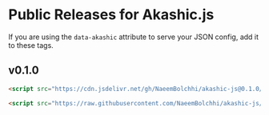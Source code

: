 # Public Releases for Akashic.js
If you are using the `data-akashic` attribute to serve your JSON config, add it to these tags.

## v0.1.0

```html
<script src="https://cdn.jsdelivr.net/gh/NaeemBolchhi/akashic-js@0.1.0/akashic.min.js" defer></script>
```

```html
<script src="https://raw.githubusercontent.com/NaeemBolchhi/akashic-js/refs/tags/v0.1.0/akashic.min.js" defer></script>
```